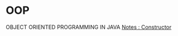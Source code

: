 # OOP
OBJECT ORIENTED PROGRAMMING IN JAVA
[Notes : Constructor](https://www.notion.so/samarthdagade/Constructor-9e9f4473f1214807ad2a58cfd0357e61?pvs=4)
